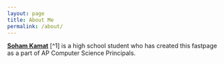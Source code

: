 ```yaml
---
layout: page
title: About Me
permalink: /about/
---
```


**[Soham Kamat](https://soham360.github.io/csp-fastpages/)** [^1] is a high school student who has created this fastpage as a part of AP Computer Science Principals.
  